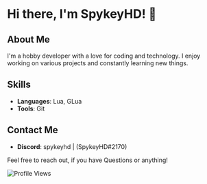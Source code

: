 # Hi there, I'm SpykeyHD! 👋

## About Me

I'm a hobby developer with a love for coding and technology. I enjoy working on various projects and constantly learning new things. 

## Skills

- **Languages**: Lua, GLua
- **Tools**: Git

## Contact Me

- **Discord**: spykeyhd | (SpykeyHD#2170)

Feel free to reach out, if you have Questions or anything!

![Profile Views](https://komarev.com/ghpvc/?username=SpykeyHD&color=blue)
